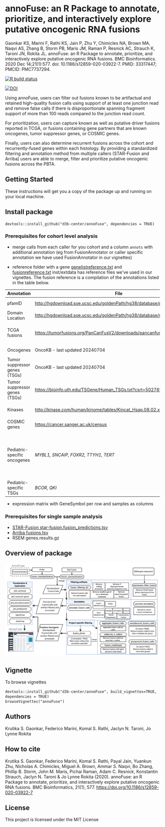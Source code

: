 # annoFuse: an R Package to annotate, prioritize, and interactively explore putative oncogenic RNA fusions
Gaonkar KS, Marini F, Rathi KS, Jain P, Zhu Y, Chimicles NA, Brown MA, Naqvi AS, Zhang B, Storm PB, Maris JM, Raman P, Resnick AC, Strauch K, Taroni JN, Rokita JL. annoFuse: an R Package to annotate, prioritize, and interactively explore putative oncogenic RNA fusions. BMC Bioinformatics. 2020 Dec 14;21(1):577. doi: 10.1186/s12859-020-03922-7. PMID: 33317447; PMCID: PMC7737294.

<!-- badges: start -->
[![R build status](https://github.com/d3b-center/annoFuse/workflows/R-CMD-check/badge.svg)](https://github.com/d3b-center/annoFuse/actions)

[![DOI](https://zenodo.org/badge/DOI/10.5281/zenodo.4036789.svg)](https://doi.org/10.5281/zenodo.4036789)

<!-- badges: end -->

Using annoFuse, users can filter out fusions known to be artifactual and retained high-quality fusion calls using support of at least one junction read and remove false calls if there is disproportionate spanning fragment support of more than 100 reads compared to the junction read count. 

For prioritization, users can capture known as well as putative driver fusions reported in TCGA, or fusions containing gene partners that are known oncogenes, tumor suppressor genes, or COSMIC genes. 

Finally, users can also determine recurrent fusions across the cohort and recurrently-fused genes within each histology. By providing a standardized filtering and annotation method from multiple callers (STAR-Fusion and Arriba) users are able to merge, filter and prioritize putative oncogenic fusions across the PBTA. 

## Getting Started

These instructions will get you a copy of the package up and running on your local machine. 

## Install package

```
devtools::install_github("d3b-center/annoFuse", dependencies = TRUE)
```

### Prerequisites for cohort level analysis

 - merge calls from each caller for you cohort and a column `annots` with additional annotation (eg from FusionAnnotator or caller specific annotation we have used FusionAnnotator in our vignettes)

 - reference folder  with a gene [genelistreference.txt](https://github.com/d3b-center/annoFuseData/blob/master/inst/extdata/genelistreference.txt) and [fusionreference.txt](https://github.com/d3b-center/annoFuseData/blob/master/inst/extdata/fusionreference.txt) inst/extdata has reference files we've used in our vignettes.
The fusion reference is a compilation of the annotations listed in the table below.
 
 
 
 Annotation | File | Source  
------ | ---------- | --------- 
| pfamID                        | http://hgdownload.soe.ucsc.edu/goldenPath/hg38/database/pfamDesc.txt.gz     | UCSC pfamID Description database |
| Domain Location               | http://hgdownload.soe.ucsc.edu/goldenPath/hg38/database/ucscGenePfam.txt.gz | UCSC pfamID Description database |
| TCGA fusions                  | https://tumorfusions.org/PanCanFusV2/downloads/pancanfus.txt.gz             | TumorFusions: an integrative   resource for cancer-associated transcript fusions PMID: 29099951  |
| Oncogenes                     | OncoKB - last updated 20240704                  | https://www.oncokb.org/cancer-genes |
| Tumor suppressor genes (TSGs) | OncoKB - last updated 20240704                  | https://www.oncokb.org/cancer-genes |
| Tumor suppressor genes (TSGs) | https://bioinfo.uth.edu/TSGene/Human_TSGs.txt?csrt=5027697123997809089      | Tumor Suppressor Gene Database   2.0 PMIDs: 23066107, 26590405 |
| Kinases                       | http://kinase.com/human/kinome/tables/Kincat_Hsap.08.02.xls |      The protein kinase complement of the human genome PMID: 12471243 |
| COSMIC genes                  | https://cancer.sanger.ac.uk/census | Catalogue of Somatic Mutations   in Cancer |
| Pediatric-specific oncogenes  | _MYBL1, SNCAIP, FOXR2, TTYH1, TERT_ | doi:10.1073/pnas.1300252110,   doi:10.1038/nature11327, doi:10.1016/j.cell.2016.01.015, doi:10.1038/ng.2849,   doi:10.1038/ng.3438, doi:10.1002/gcc.22110, doi:10.1016/j.canlet.2014.11.057,   doi:10.1007/s11910-017-0722-5 |
| Pediatric-specific TSGs | _BCOR_, _QKI_  | doi:10.1016/j.cell.2016.01.015, doi:10.1038/ng.3500 |

 
 - expression matrix with GeneSymbol per row and samples as columns
 
### Prerequisites for single sample analysis

 - [STAR-Fusion star-fusion.fusion_predictions.tsv ](https://github.com/STAR-Fusion/STAR-Fusion/wiki#output-from-star-fusion)
 - [Arriba fusions.tsv](https://arriba.readthedocs.io/en/latest/output-files/)
 - RSEM genes.results.gz

## Overview of package

![](vignettes/Figure_1.png)


## Vignette

To browse vignettes

```
devtools::install_github("d3b-center/annoFuse", build_vignettes=TRUE, dependencies = TRUE)
browseVignettes("annoFuse")
```



## Authors
Krutika S. Gaonkar, Federico Marini, Komal S. Rathi, Jaclyn N. Taroni, Jo Lynne Rokita

## How to cite

Krutika S. Gaonkar, Federico Marini, Komal S. Rathi, Payal Jain, Yuankun Zhu, Nicholas A. Chimicles, Miguel A. Brown, Ammar S. Naqvi, Bo Zhang, Phillip B. Storm, John M. Maris, Pichai Raman, Adam C. Resnick, Konstantin Strauch, Jaclyn N. Taroni & Jo Lynne Rokita (2020). annoFuse: an R Package to annotate, prioritize, and interactively explore putative oncogenic RNA fusions. BMC Bioinformatics, 21(1), 577. https://doi.org/10.1186/s12859-020-03922-7

## License

This project is licensed under the MIT License 
